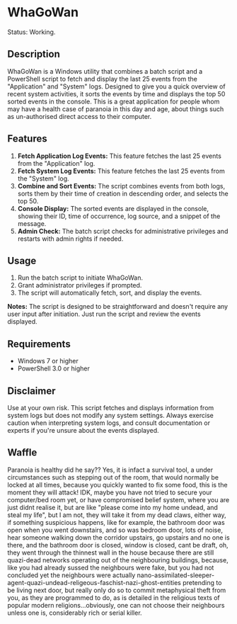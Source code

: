 # WhaGoWan
Status: Working.

## Description
WhaGoWan is a Windows utility that combines a batch script and a PowerShell script to fetch and display the last 25 events from the "Application" and "System" logs. Designed to give you a quick overview of recent system activities, it sorts the events by time and displays the top 50 sorted events in the console. This is a great application for people whom may have a health case of paranoia in this day and age, about things such as un-authorised direct access to their computer.

## Features

1. **Fetch Application Log Events:** This feature fetches the last 25 events from the "Application" log.
2. **Fetch System Log Events:** This feature fetches the last 25 events from the "System" log.
3. **Combine and Sort Events:** The script combines events from both logs, sorts them by their time of creation in descending order, and selects the top 50.
4. **Console Display:** The sorted events are displayed in the console, showing their ID, time of occurrence, log source, and a snippet of the message.
5. **Admin Check:** The batch script checks for administrative privileges and restarts with admin rights if needed.

## Usage

1. Run the batch script to initiate WhaGoWan.
2. Grant administrator privileges if prompted.
3. The script will automatically fetch, sort, and display the events.

**Notes:** The script is designed to be straightforward and doesn't require any user input after initiation. Just run the script and review the events displayed.

## Requirements

- Windows 7 or higher
- PowerShell 3.0 or higher

## Disclaimer

Use at your own risk. This script fetches and displays information from system logs but does not modify any system settings. Always exercise caution when interpreting system logs, and consult documentation or experts if you're unsure about the events displayed.

## Waffle
Paranoia is healthy did he say?? Yes, it is infact a survival tool,  a under circumstances such as stepping out of the room, that would normally be locked at all times, because you quickly wanted to fix some food, this is the moment they will attack! IDK, maybe you have not tried to secure your computer/bed room yet, or have compromised belief system, where you are just didnt realise it, but are like "please come into my home undead, and steal my life", but I am not, they will take it from my dead claws, either way, if something suspicious happens, like for example, the bathroom door was open when you went downstairs, and so was bedroom door, lots of noise, hear someone walking down the corridor upstairs, go upstairs and no one is there, and the bathroom door is closed, window is closed, cant be draft, oh, they went through the thinnest wall in the house because there are still quazi-dead networks operating out of the neighbouring buildings, because, like you had already sussed the neighbours were fake, but you had not concluded yet the neighbours were actually nano-assimilated-sleeper-agent-quazi-undead-religeous-faschist-nazi-ghost-entities pretending to be living next door, but really only do so to commit metaphysical theft from you, as they are programmed to do, as is detailed in the religious texts of popular modern religions...obviously, one can not choose their neighbours unless one is, considerably rich or serial killer. 
